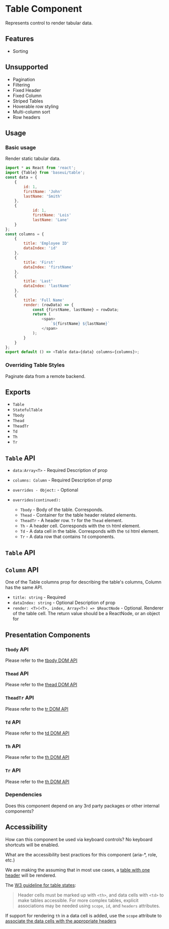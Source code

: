 # Table Component

Represents control to render tabular data.

## Features
- Sorting


## Unsupported
- Pagination
- Filtering
- Fixed Header
- Fixed Column
- Striped Tables
- Hoverable row styling
- Multi-column sort
- Row headers

## Usage

### Basic usage
Render static tabular data.
```javascript
import * as React from 'react';
import {Table} from 'baseui/table';
const data = {
    {
        id: 1,
        firstName: 'John'
        lastName: 'Smith'
    },
    {
            id: 1,
            firstName: 'Lois'
            lastName: 'Lane'
    }
};
const columns = {
    {
        title: 'Employee ID'
        dataIndex: 'id'
    },
    {
        title: 'First'
        dataIndex: 'firstName'
    },
    {
        title: 'Last'
        dataIndex: 'lastName'
    },
    {
        title: 'Full Name'
        render: (rowData) => {
            const {firstName, lastName} = rowData;
            return (
                <span>
                    `${firstName} ${lastName}`
                </span>
            );
        }
    }
};
export default () => <Table data={data} columns={columns}>;
```

### Overriding Table Styles
Paginate data from a remote backend.


## Exports

* `Table`
* `StatefulTable`
* `Tbody`
* `Thead`
* `TheadTr`
* `Td`
* `Th`
* `Tr`

## `Table` API

* `data:Array<T>` - Required
  Description of prop
* `columns: Column` - Required
  Description of prop
* `overrides - Object:` - Optional

* `overrides(continued):`
  * `Tbody` - Body of the table. Corresponds.
  * `Thead` - Container for the table header related elements.
  * `TheadTr` - A header row. `Tr` for the `Thead` element.
  * `Th` - A header cell. Corresponds with the `th` html element.
  * `Td` - A data cell in the table. Corresponds with the `td` html element.
  * `Tr` - A data row that contains `Td` components.

## `Table` API


## `Column` API
One of the Table columns prop for describing the table's columns, Column has the same API.
* `title: string` - Required
* `dataIndex: string` - Optional
  Description of prop
* `render: <T>(<T>, index, Array<T>) => $ReactNode` - Optional.	Renderer of the table cell. The return value should be a ReactNode, or an object for

## Presentation Components

### `Tbody` API
Please refer to the [tbody DOM API](https://developer.mozilla.org/en-US/docs/Web/HTML/Element/tbody)

### `Thead` API
Please refer to the [thead DOM API](https://developer.mozilla.org/en-US/docs/Web/HTML/Element/thead)

### `TheadTr` API
Please refer to the [tr DOM API](https://developer.mozilla.org/en-US/docs/Web/HTML/Element/tr)

### `Td` API
Please refer to the [td DOM API](https://developer.mozilla.org/en-US/docs/Web/HTML/Element/td)

### `Th` API
Please refer to the [th DOM API](https://developer.mozilla.org/en-US/docs/Web/HTML/Element/th)

### `Tr` API
Please refer to the [th DOM API](https://developer.mozilla.org/en-US/docs/Web/HTML/Element/tr)


### Dependencies

Does this component depend on any 3rd party packages or other internal components?

## Accessibility

How can this component be used via keyboard controls?
No keyboard shortcuts will be enabled.

What are the accessibility best practices for this component (aria-\*, role, etc.)

We are making the assuming that in most use cases, a [table with one header](https://www.w3.org/WAI/tutorials/tables/one-header/)
will be rendered.

The [W3 guideline for table states](https://www.w3.org/WAI/tutorials/tables/):
> Header cells must be marked up with `<th>`, and data cells with `<td>` to make tables accessible. For more complex tables, explicit associations may be needed using `scope`, `id`, and `headers` attributes.

If support for rendering `th` in a data cell is added, use the `scope` attribute to [associate the data cells with the appropriate headers](https://webaim.org/techniques/tables/data#th)
